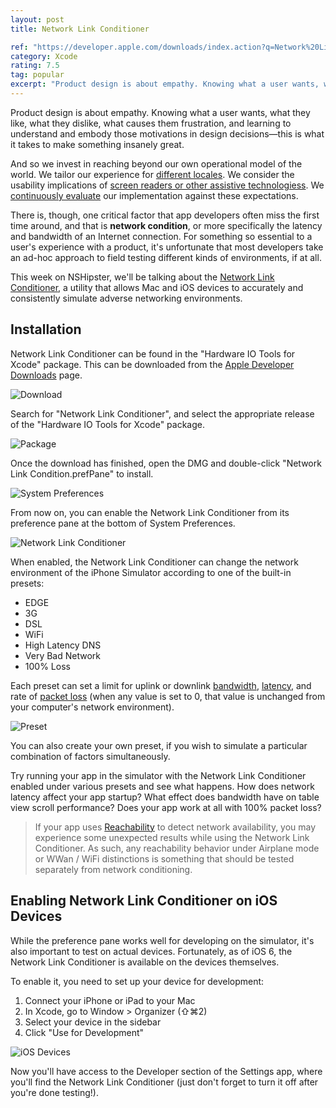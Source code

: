```yaml
---
layout: post
title: Network Link Conditioner

ref: "https://developer.apple.com/downloads/index.action?q=Network%20Link%20Conditioner"
category: Xcode
rating: 7.5
tag: popular
excerpt: "Product design is about empathy. Knowing what a user wants, what they like, what they dislike, what causes them frustration, and learning to understand and embody those motivations in design decisions—this is what it takes to make something insanely great."
---
```


Product design is about empathy. Knowing what a user wants, what they like, what they dislike, what causes them frustration, and learning to understand and embody those motivations in design decisions—this is what it takes to make something insanely great.

And so we invest in reaching beyond our own operational model of the world. We tailor our experience for [different locales](http://nshipster.com/nslocalizedstring/). We consider the usability implications of [screen readers or other assistive technologiess](http://nshipster.com/uiaccessibility/). We [continuously evaluate](http://nshipster.com/unit-testing/) our implementation against these expectations.

There is, though, one critical factor that app developers often miss the first time around, and that is **network condition**, or more specifically the latency and bandwidth of an Internet connection. For something so essential to a user's experience with a product, it's unfortunate that most developers take an ad-hoc approach to field testing different kinds of environments, if at all.

This week on NSHipster, we'll be talking about the [Network Link Conditioner](https://developer.apple.com/downloads/index.action?q=Network%20Link%20Conditioner), a utility that allows Mac and iOS devices to accurately and consistently simulate adverse networking environments.

## Installation

Network Link Conditioner can be found in the "Hardware IO Tools for Xcode" package. This can be downloaded from the [Apple Developer Downloads](https://developer.apple.com/downloads/index.action?q=Network%20Link%20Conditioner) page.

![Download](http://nshipster.s3.amazonaws.com/network-link-conditioner-download.png)

Search for "Network Link Conditioner", and select the appropriate release of the "Hardware IO Tools for Xcode" package.

![Package](http://nshipster.s3.amazonaws.com/network-link-conditioner-dmg.png)

Once the download has finished, open the DMG and double-click "Network Link Condition.prefPane" to install.

![System Preferences](http://nshipster.s3.amazonaws.com/network-link-conditioner-install.png)

From now on, you can enable the Network Link Conditioner from its preference pane at the bottom of System Preferences.

![Network Link Conditioner](http://nshipster.s3.amazonaws.com/network-link-conditioner-system-preference.png)

When enabled, the Network Link Conditioner can change the network environment of the iPhone Simulator according to one of the built-in presets:

- EDGE
- 3G
- DSL
- WiFi
- High Latency DNS
- Very Bad Network
- 100% Loss

Each preset can set a limit for uplink or downlink [bandwidth](http://en.wikipedia.org/wiki/Bandwidth_%28computing%29), [latency](http://en.wikipedia.org/wiki/Latency_%28engineering%29%23Communication_latency), and rate of [packet loss](http://en.wikipedia.org/wiki/Packet_loss) (when any value is set to 0, that value is unchanged from your computer's network environment).

![Preset](http://nshipster.s3.amazonaws.com/network-link-conditioner-preset.png)

You can also create your own preset, if you wish to simulate a particular combination of factors simultaneously.

Try running your app in the simulator with the Network Link Conditioner enabled under various presets and see what happens. How does network latency affect your app startup? What effect does bandwidth have on table view scroll performance? Does your app work at all with 100% packet loss?

> If your app uses [Reachability](https://developer.apple.com/library/ios/samplecode/Reachability/Introduction/Intro.html) to detect network availability, you may experience some unexpected results while using the Network Link Conditioner. As such, any reachability behavior under Airplane mode or WWan / WiFi distinctions is something that should be tested separately from network conditioning.

## Enabling Network Link Conditioner on iOS Devices

While the preference pane works well for developing on the simulator, it's also important to test on actual devices. Fortunately, as of iOS 6, the Network Link Conditioner is available on the devices themselves.

To enable it, you need to set up your device for development:

1. Connect your iPhone or iPad to your Mac
2. In Xcode, go to Window > Organizer (⇧⌘2)
3. Select your device in the sidebar
4. Click "Use for Development"

![iOS Devices](http://nshipster.s3.amazonaws.com/network-link-conditioner-ios.png)

Now you'll have access to the Developer section of the Settings app, where you'll find the Network Link Conditioner (just don't forget to turn it off after you're done testing!).
